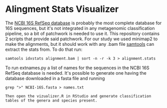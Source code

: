 # Alingment Stats Visualizer
The [NCBI 16S RefSeq database](https://www.ncbi.nlm.nih.gov/refseq/targetedloci/16S_process/) is probably the most complete database for 16S sequences, but it's not integrated in any metagenomic classification pipeline, so a bit of patchwork is needed to use it. This repository contains 2 scripts that provide said patchwork.
For our study we used minimap2 to make the alignments, but it should work with any .bam file [samtools](https://github.com/samtools/samtools) can extract the stats from. To do that run:
```
samtools idxstats alignment.bam | sort -n -r -k 3 > alignment.stats
```

To run extnames.py a list of names for the sequences in the NCBI 16S RefSeq database is needed. It's possible to generate one having the database downloaded in a fasta file and running
```
grep ">" NCBI-16S.fasta > names.txt

Then open the vizualizer.R in RStudio and generate classification tables of the genera and species present.
